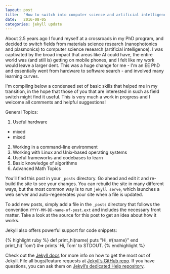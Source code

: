 ```yaml
---
layout: post
title:  "How to switch into computer science and artificial intelligence"
date:   2016-08-05
categories: jekyll update
---
```


About 2.5 years ago I found myself at a crossroads in my PhD program,
and decided to switch fields from materials science research
(nanophotonics and plasmonics) to computer science research (artificial
intelligence). I was captivated by the broad impact that areas like
AI could have, the entire world was (and still is) getting on mobile
phones, and I felt like my work would leave a larger dent. This was a
huge change for me - I'm an EE PhD and essentially went from hardware
to software search - and involved many learning curves.

I'm compiling below a condensed set of basic skills that helped me in my
transition, in the hope that those of you that are interested in such as
field switch might find it useful. This is very much a work in progress
and I welcome all comments and helpful suggestions!

General Topics:

1.  Useful hardware
  * mixed
  * mixed
2.  Working in a command-line environment
3.  Working with Linux and Unix-based operating systems
4.  Useful frameworks and codebases to learn
5.  Basic knowledge of algorithms
6.  Advanced Math Topics

You’ll find this post in your `_posts` directory. Go ahead and edit it and re-build the site to see your changes. You can rebuild the site in many different ways, but the most common way is to run `jekyll serve`, which launches a web server and auto-regenerates your site when a file is updated.

To add new posts, simply add a file in the `_posts` directory that follows the convention `YYYY-MM-DD-name-of-post.ext` and includes the necessary front matter. Take a look at the source for this post to get an idea about how it works.

Jekyll also offers powerful support for code snippets:

{% highlight ruby %}
def print_hi(name)
  puts "Hi, #{name}"
end
print_hi('Tom')
#=> prints 'Hi, Tom' to STDOUT.
{% endhighlight %}

Check out the [Jekyll docs][jekyll] for more info on how to get the most out of Jekyll. File all bugs/feature requests at [Jekyll’s GitHub repo][jekyll-gh]. If you have questions, you can ask them on [Jekyll’s dedicated Help repository][jekyll-help].

[jekyll]:      http://jekyllrb.com
[jekyll-gh]:   https://github.com/jekyll/jekyll
[jekyll-help]: https://github.com/jekyll/jekyll-help

